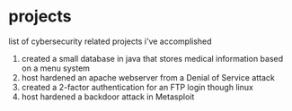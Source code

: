 # projects
list of cybersecurity related projects i've accomplished

1) created a small database in java that stores medical information based on a menu system
2) host hardened an apache webserver from a Denial of Service attack
3) created a 2-factor authentication for an FTP login though linux
4) host hardened a backdoor attack in Metasploit
